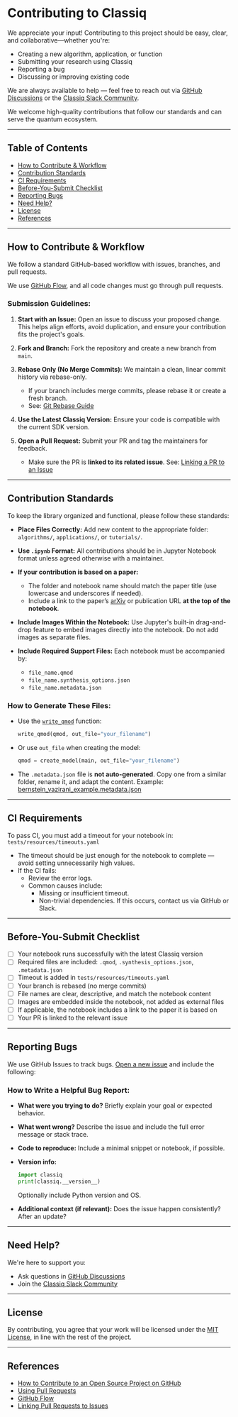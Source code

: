 # Contributing to Classiq

We appreciate your input! Contributing to this project should be easy, clear, and collaborative—whether you're:

- Creating a new algorithm, application, or function
- Submitting your research using Classiq
- Reporting a bug
- Discussing or improving existing code

We are always available to help — feel free to reach out via [GitHub Discussions](https://github.com/Classiq/classiq-library/discussions) or the [Classiq Slack Community](https://short.classiq.io/join-slack).

We welcome high-quality contributions that follow our standards and can serve the quantum ecosystem.

---

## Table of Contents

- [How to Contribute & Workflow](#how-to-contribute--workflow)
- [Contribution Standards](#contribution-standards)
- [CI Requirements](#ci-requirements)
- [Before-You-Submit Checklist](#before-you-submit-checklist)
- [Reporting Bugs](#reporting-bugs)
- [Need Help?](#need-help)
- [License](#license)
- [References](#references)

---

## How to Contribute & Workflow

We follow a standard GitHub-based workflow with issues, branches, and pull requests.

We use [GitHub Flow](https://guides.github.com/introduction/flow/index.html), and all code changes must go through pull requests.

### Submission Guidelines:

1. **Start with an Issue:**
   Open an issue to discuss your proposed change. This helps align efforts, avoid duplication, and ensure your contribution fits the project's goals.

2. **Fork and Branch:**
   Fork the repository and create a new branch from `main`.

3. **Rebase Only (No Merge Commits):**
   We maintain a clean, linear commit history via rebase-only.

   - If your branch includes merge commits, please rebase it or create a fresh branch.
   - See: [Git Rebase Guide](https://git-scm.com/book/en/v2/Git-Branching-Rebasing)

4. **Use the Latest Classiq Version:**
   Ensure your code is compatible with the current SDK version.

5. **Open a Pull Request:**
   Submit your PR and tag the maintainers for feedback.
   - Make sure the PR is **linked to its related issue**. See: [Linking a PR to an Issue](https://docs.github.com/en/issues/tracking-your-work-with-issues/using-issues/linking-a-pull-request-to-an-issue)

---

## Contribution Standards

To keep the library organized and functional, please follow these standards:

- **Place Files Correctly:**
  Add new content to the appropriate folder: `algorithms/`, `applications/`, or `tutorials/`.

- **Use `.ipynb` Format:**
  All contributions should be in Jupyter Notebook format unless agreed otherwise with a maintainer.

- **If your contribution is based on a paper:**

  - The folder and notebook name should match the paper title (use lowercase and underscores if needed).
  - Include a link to the paper’s [arXiv](https://arxiv.org/) or publication URL **at the top of the notebook**.

- **Include Images Within the Notebook:**
  Use Jupyter's built-in drag-and-drop feature to embed images directly into the notebook. Do not add images as separate files.

- **Include Required Support Files:**
  Each notebook must be accompanied by:

  - `file_name.qmod`
  - `file_name.synthesis_options.json`
  - `file_name.metadata.json`

### How to Generate These Files:

- Use the [`write_qmod`](https://docs.classiq.io/latest/sdk-reference/modeling/?h=write_qmod#classiq.write_qmod.write_qmod) function:

  ```python
  write_qmod(qmod, out_file="your_filename")
  ```

- Or use `out_file` when creating the model:

  ```python
  qmod = create_model(main, out_file="your_filename")
  ```

- The `.metadata.json` file is **not auto-generated**.
  Copy one from a similar folder, rename it, and adapt the content.
  Example: [bernstein_vazirani_example.metadata.json](https://github.com/Classiq/classiq-library/blob/main/algorithms/bernstein_vazirani/bernstein_vazirani_example.metadata.json)

---

## CI Requirements

To pass CI, you must add a timeout for your notebook in:
`tests/resources/timeouts.yaml`

- The timeout should be just enough for the notebook to complete — avoid setting unnecessarily high values.
- If the CI fails:
  - Review the error logs.
  - Common causes include:
    - Missing or insufficient timeout.
    - Non-trivial dependencies. If this occurs, contact us via GitHub or Slack.

---

## Before-You-Submit Checklist

- [ ] Your notebook runs successfully with the latest Classiq version
- [ ] Required files are included: `.qmod`, `.synthesis_options.json`, `.metadata.json`
- [ ] Timeout is added in `tests/resources/timeouts.yaml`
- [ ] Your branch is rebased (no merge commits)
- [ ] File names are clear, descriptive, and match the notebook content
- [ ] Images are embedded inside the notebook, not added as external files
- [ ] If applicable, the notebook includes a link to the paper it is based on
- [ ] Your PR is linked to the relevant issue

---

## Reporting Bugs

We use GitHub Issues to track bugs. [Open a new issue](https://github.com/Classiq/classiq-library/issues/new) and include the following:

### How to Write a Helpful Bug Report:

- **What were you trying to do?**
  Briefly explain your goal or expected behavior.

- **What went wrong?**
  Describe the issue and include the full error message or stack trace.

- **Code to reproduce:**
  Include a minimal snippet or notebook, if possible.

- **Version info:**

  ```python
  import classiq
  print(classiq.__version__)
  ```

  Optionally include Python version and OS.

- **Additional context (if relevant):**
  Does the issue happen consistently? After an update?

---

## Need Help?

We're here to support you:

- Ask questions in [GitHub Discussions](https://github.com/Classiq/classiq-library/discussions)
- Join the [Classiq Slack Community](https://short.classiq.io/join-slack)

---

## License

By contributing, you agree that your work will be licensed under the [MIT License](http://opensource.org/licenses/MIT), in line with the rest of the project.

---

## References

- [How to Contribute to an Open Source Project on GitHub](https://opensource.guide/how-to-contribute/)
- [Using Pull Requests](https://help.github.com/articles/about-pull-requests/)
- [GitHub Flow](https://guides.github.com/introduction/flow/)
- [Linking Pull Requests to Issues](https://docs.github.com/en/issues/tracking-your-work-with-issues/using-issues/linking-a-pull-request-to-an-issue)
